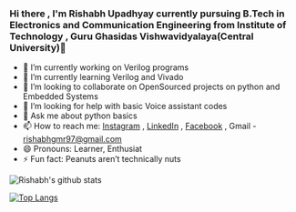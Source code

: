 ### Hi there , I'm  Rishabh Upadhyay currently pursuing B.Tech in Electronics and Communication Engineering from Institute of Technology , Guru Ghasidas Vishwavidyalaya(Central University)👋

- 🔭 I’m currently working on Verilog programs
- 🌱 I’m currently learning Verilog and Vivado
- 👯 I’m looking to collaborate on OpenSourced projects on python and Embedded Systems
- 🤔 I’m looking for help with basic Voice assistant codes
- 💬 Ask me about python basics
- 📫 How to reach me: [Instagram](https://www.instagram.com/zenit_abh) , [LinkedIn](https://www.linkedin.com/in/rishabh-upadhyay-2340971a6) , [Facebook](https://www.facebook.com/rishabh.upadhyay.7355) , Gmail - rishabhgmr97@gmail.com
- 😄 Pronouns: Learner, Enthusiat
- ⚡ Fun fact: Peanuts aren’t technically nuts








![Rishabh's github stats](https://github-readme-stats.vercel.app/api?username=zenit-abh)









[![Top Langs](https://github-readme-stats.vercel.app/api/top-langs/?username=zenit-abh)](https://github.com/zenit-abh/github-readme-stats)
